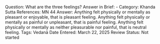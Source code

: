 Question: What are the three feelings?
Answer in Brief: -
 Category: Khanda
Sutta References: MN 44
Answer: Anything felt physically or mentally as pleasant or enjoyable, that is pleasant feeling. Anything felt physically or mentally as painful or unpleasant, that is painful feeling. Anything felt physically or mentally as neither pleasurable nor painful, that is neutral feeling.
Tags: Vedanā
Date Entered: March 22, 2025
Review Status: Not started